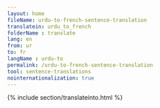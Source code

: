 ```yaml
---
layout: home
fileName: urdu-to-french-sentence-translation
translatein: urdu_to_french
folderName : translate
lang: en
from: ur
to: fr
langName : urdu-to
permalink: /urdu-to-french-sentence-translation
tool: sentence-translations
nointernationalization: true
---
```

{% include section/translateinto.html %}
